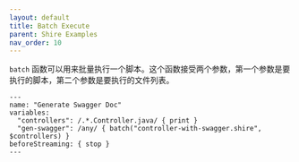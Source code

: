 ```yaml
---
layout: default
title: Batch Execute
parent: Shire Examples
nav_order: 10
---
```


`batch` 函数可以用来批量执行一个脚本。这个函数接受两个参数，第一个参数是要执行的脚本，第二个参数是要执行的文件列表。

```shire
---
name: "Generate Swagger Doc"
variables:
  "controllers": /.*.Controller.java/ { print }
  "gen-swagger": /any/ { batch("controller-with-swagger.shire", $controllers) }
beforeStreaming: { stop }
---

```

